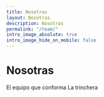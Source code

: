 ```yaml
---
title: Nosotras
layout: Nosotras
description: Nosotras
permalink: "/team/"
intro_image_absolute: true
intro_image_hide_on_mobile: false
---
```


# Nosotras

El equipo que conforma La trinchera
